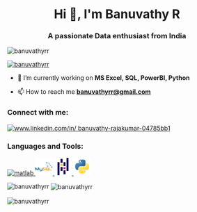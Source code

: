 <h1 align="center">Hi 👋, I'm Banuvathy R</h1>
<h3 align="center">A passionate Data enthusiast from India</h3>

<p align="left"> <img src="https://komarev.com/ghpvc/?username=banuvathyrr&label=Profile%20views&color=0e75b6&style=flat" alt="banuvathyrr" /> </p>

<p align="left"> <a href="https://github.com/ryo-ma/github-profile-trophy"><img src="https://github-profile-trophy.vercel.app/?username=banuvathyrr" alt="banuvathyrr" /></a> </p>

- 🔭 I’m currently working on **MS Excel, SQL, PowerBI, Python**

- 📫 How to reach me **banuvathyrr@gmail.com**

<h3 align="left">Connect with me:</h3>
<p align="left">
<a href="https://linkedin.com/in/www.linkedin.com/in/ banuvathy-rajakumar-04785bb1" target="blank"><img align="center" src="https://raw.githubusercontent.com/rahuldkjain/github-profile-readme-generator/master/src/images/icons/Social/linked-in-alt.svg" alt="www.linkedin.com/in/ banuvathy-rajakumar-04785bb1" height="30" width="40" /></a>
</p>

<h3 align="left">Languages and Tools:</h3>
<p align="left"> <a href="https://www.mathworks.com/" target="_blank" rel="noreferrer"> <img src="https://upload.wikimedia.org/wikipedia/commons/2/21/Matlab_Logo.png" alt="matlab" width="40" height="40"/> </a> <a href="https://www.mysql.com/" target="_blank" rel="noreferrer"> <img src="https://raw.githubusercontent.com/devicons/devicon/master/icons/mysql/mysql-original-wordmark.svg" alt="mysql" width="40" height="40"/> </a> <a href="https://pandas.pydata.org/" target="_blank" rel="noreferrer"> <img src="https://raw.githubusercontent.com/devicons/devicon/2ae2a900d2f041da66e950e4d48052658d850630/icons/pandas/pandas-original.svg" alt="pandas" width="40" height="40"/> </a> <a href="https://www.python.org" target="_blank" rel="noreferrer"> <img src="https://raw.githubusercontent.com/devicons/devicon/master/icons/python/python-original.svg" alt="python" width="40" height="40"/> </a> </p>

<p><img align="left" src="https://github-readme-stats.vercel.app/api/top-langs?username=banuvathyrr&show_icons=true&locale=en&layout=compact" alt="banuvathyrr" /></p>

<p>&nbsp;<img align="center" src="https://github-readme-stats.vercel.app/api?username=banuvathyrr&show_icons=true&locale=en" alt="banuvathyrr" /></p>

<p><img align="center" src="https://github-readme-streak-stats.herokuapp.com/?user=banuvathyrr&" alt="banuvathyrr" /></p>
